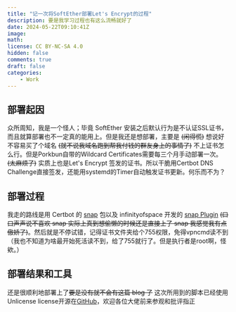 ```yaml
---
title: "记一次将SoftEther部署Let's Encrypt的过程"
description: 要是我学习过程也有这么流畅就好了
date: 2024-05-22T09:10:41Z
image: 
math: 
license: CC BY-NC-SA 4.0
hidden: false
comments: true
draft: false
categories:
    - Work
---
```

## 部署起因
众所周知，我是一个怪人；毕竟 SoftEther 安装之后默认行为是不认证SSL证书，而且就算部署也不一定真的能用上。但是我还是想部署，主要是 ~~\(闲得慌\)~~ 想说好不容易买了个域名 ~~\(就不说我域名跑到帮我付钱的群友身上的事情了\)~~ 不上证书怎么行。但是Porkbun自带的Wildcard Certificates需要每三个月手动部署一次。~~\(太麻烦了\)~~ 实质上也是Let's Encrypt 签发的证书。所以干脆用Certbot DNS Challenge直接签发，还能用systemd的Timer自动触发证书更新。何乐而不为？
## 部署过程
我走的路线是用 Certbot 的 [snap](https://certbot.eff.org/instructions?ws=other&os=snap) 包以及 infinityofspace 开发的 [snap Plugin](https://github.com/infinityofspace/certbot_dns_porkbun) ~~\(口口声声说不喜欢 snap 实际上真到想偷懒的时候还是直接上了 snap 我感觉我有点傲娇了\)~~。然后就是不停试错，记得证书文件夹给个755权限，免得vpncmd读不到（我也不知道为啥最开始死活读不到，给了755就行了。但是执行者是root啊，怪欸。）
## 部署结果和工具
还是很顺利地部署上了~~要是没有就不会有这篇 blog 了~~ 这次所用到的脚本已经使用Unlicense license开源在[GitHub](https://github.com/Raspberry-Monster/SoftEther-LetsEncrypt-Script)，欢迎各位大佬前来参观和批评指正